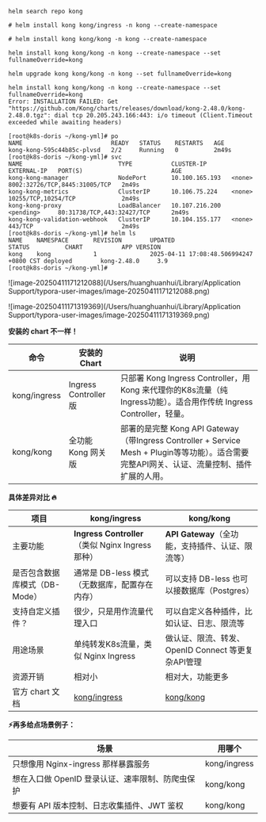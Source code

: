 ```````shell
helm search repo kong
 
# helm install kong kong/ingress -n kong --create-namespace
 
# helm install kong kong/kong -n kong --create-namespace

helm install kong kong/kong -n kong --create-namespace --set fullnameOverride=kong

helm upgrade kong kong/kong -n kong --set fullnameOverride=kong
```````

````shell
helm install kong kong/kong -n kong --create-namespace --set fullnameOverride=kong
Error: INSTALLATION FAILED: Get "https://github.com/Kong/charts/releases/download/kong-2.48.0/kong-2.48.0.tgz": dial tcp 20.205.243.166:443: i/o timeout (Client.Timeout exceeded while awaiting headers)
````



````shell
[root@k8s-doris ~/kong-yml]# po
NAME                         READY   STATUS    RESTARTS   AGE
kong-kong-595c44b85c-plvsd   2/2     Running   0          2m49s
[root@k8s-doris ~/kong-yml]# svc
NAME                           TYPE           CLUSTER-IP       EXTERNAL-IP   PORT(S)                         AGE
kong-kong-manager              NodePort       10.100.165.193   <none>        8002:32726/TCP,8445:31005/TCP   2m49s
kong-kong-metrics              ClusterIP      10.106.75.224    <none>        10255/TCP,10254/TCP             2m49s
kong-kong-proxy                LoadBalancer   10.107.216.200   <pending>     80:31738/TCP,443:32427/TCP      2m49s
kong-kong-validation-webhook   ClusterIP      10.104.155.177   <none>        443/TCP                         2m49s
[root@k8s-doris ~/kong-yml]# helm ls
NAME    NAMESPACE       REVISION        UPDATED                                 STATUS          CHART           APP VERSION
kong    kong            1               2025-04-11 17:08:48.506994247 +0800 CST deployed        kong-2.48.0     3.9        
[root@k8s-doris ~/kong-yml]# 
````

![image-20250411171212088](/Users/huanghuanhui/Library/Application Support/typora-user-images/image-20250411171212088.png)

![image-20250411171319369](/Users/huanghuanhui/Library/Application Support/typora-user-images/image-20250411171319369.png)



**安装的 chart 不一样！**

| **命令**     | **安装的 Chart**      | **说明**                                                     |
| ------------ | --------------------- | ------------------------------------------------------------ |
| kong/ingress | Ingress Controller 版 | 只部署 Kong Ingress Controller，用 Kong 来代理你的K8s流量（纯Ingress功能）。适合用作传统 Ingress Controller，轻量。 |
| kong/kong    | 全功能 Kong 网关 版   | 部署的是完整 Kong API Gateway（带Ingress Controller + Service Mesh + Plugin等等功能）。适合需要完整API网关、认证、流量控制、插件扩展的人用。 |

**具体差异对比 🔥**

| **项目**                      | kong/ingress                                                 | kong/kong                                                    |
| ----------------------------- | ------------------------------------------------------------ | ------------------------------------------------------------ |
| 主要功能                      | **Ingress Controller**（类似 Nginx Ingress那种）             | **API Gateway**（全功能，支持插件、认证、限流等）            |
| 是否包含数据库模式（DB-Mode） | 通常是 DB-less 模式（无数据库，配置存在内存）                | 可以支持 DB-less 也可以接数据库（Postgres）                  |
| 支持自定义插件？              | 很少，只是用作流量代理入口                                   | 可以自定义各种插件，比如认证、日志、限流等                   |
| 用途场景                      | 单纯转发K8s流量，类似 Nginx Ingress                          | 做认证、限流、转发、OpenID Connect 等更复杂API管理           |
| 资源开销                      | 相对小                                                       | 相对大，功能更多                                             |
| 官方 chart 文档               | [kong/ingress](https://github.com/Kong/charts/tree/main/charts/ingress) | [kong/kong](https://github.com/Kong/charts/tree/main/charts/kong) |

**⚡再多给点场景例子：**

| **场景**                                         | **用哪个**   |
| ------------------------------------------------ | ------------ |
| 只想像用 Nginx-ingress 那样暴露服务              | kong/ingress |
| 想在入口做 OpenID 登录认证、速率限制、防爬虫保护 | kong/kong    |
| 想要有 API 版本控制、日志收集插件、JWT 鉴权      | kong/kong    |